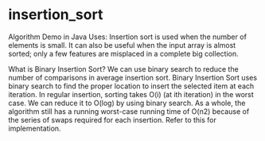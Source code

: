 # insertion_sort
Algorithm Demo in Java
Uses: Insertion sort is used when the number of elements is small. It can also be useful when the input array is almost sorted; only a few features are misplaced in a complete big collection.

What is Binary Insertion Sort?
We can use binary search to reduce the number of comparisons in average insertion sort. Binary Insertion Sort uses binary search to find the proper location to insert the selected item at each iteration. In regular insertion, sorting takes O(i) (at ith iteration) in the worst case. We can reduce it to O(log) by using binary search. As a whole, the algorithm still has a running worst-case running time of O(n2) because of the series of swaps required for each insertion. Refer to this for implementation.
